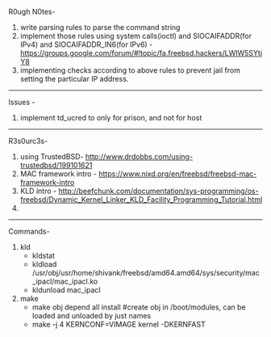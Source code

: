 R0ugh N0tes-
1. write parsing rules to parse the command string
2. implement those rules using system calls(ioctl) and SIOCAIFADDR(for IPv4) and SIOCAIFADDR_IN6(for IPv6) - https://groups.google.com/forum/#!topic/fa.freebsd.hackers/LWIW5SYtjY8
3. implementing checks according to above rules to prevent jail from setting the particular IP address.

-------------------------------------------------------------------------
Issues -
1. implement td_ucred to only for prison, and not for host


--------------------------------------------------------------------------
R3s0urc3s-
1. using TrustedBSD- http://www.drdobbs.com/using-trustedbsd/199101621
2. MAC framework intro - https://www.nixd.org/en/freebsd/freebsd-mac-framework-intro
3. KLD intro - http://beefchunk.com/documentation/sys-programming/os-freebsd/Dynamic_Kernel_Linker_KLD_Facility_Programming_Tutorial.html
4.




--------------------------------------------------------------------------
Commands-
1. kld
	* kldstat
	* kldload /usr/obj/usr/home/shivank/freebsd/amd64.amd64/sys/security/mac_ipacl/mac_ipacl.ko
	* kldunload mac_ipacl
2. make
	* make obj depend all install #create obj in /boot/modules, can be loaded and unloaded by just names
	* make -j 4 KERNCONF=VIMAGE kernel -DKERNFAST
